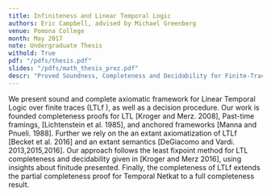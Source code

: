 ```yaml
---
title: Infiniteness and Linear Temporal Logic
authors: Eric Campbell, advised by Michael Greenberg
venue: Pomona College
month: May 2017
note: Undergraduate Thesis
withold: True
pdf: "/pdfs/thesis.pdf"
slides: "/pdfs/math_thesis_prez.pdf"
descr: "Proved Soundness, Completeness and Decidability for Finite-Trace Linear Temporal Logic. Developed a decision procedure for the logic. Proved the axiomatization equivalent to the temporal axioms in Temporal NetKAT, making a completeness proof possible for TNK."
---
```


We present sound and complete axiomatic framework for Linear Temporal
Logic over finite traces (LTLf ), as well as a decision procedure.
Our work is founded completeness proofs for LTL [Kroger and
Merz. 2008], Past-time framings, [Lichtenstein et al. 1985], and
anchored frameworks [Manna and Pnueli. 1988]. Further we rely on the
an extant axiomatization of LTLf [Becket et al. 2016] and an extant
semantics [DeGiacomo and Vardi. 2013,2015,2016]. Our approach follows
the least fixpoint method for LTL completeness and decidability given
in [Kroger and Merz 2016], using insights about finitude
presented. Finally, the completeness of LTLf extends the partial
completeness proof for Temporal Netkat to a full completeness result.